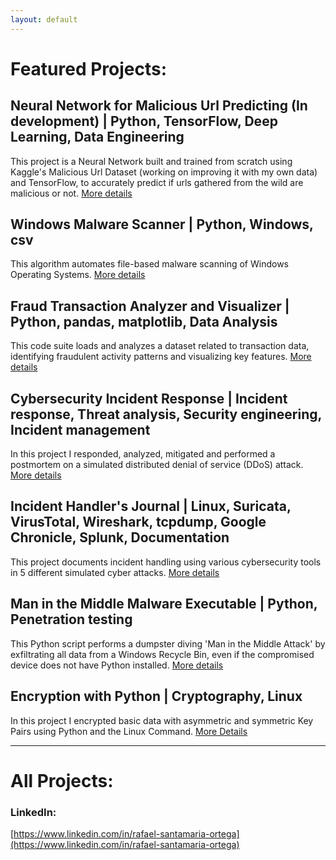 ```yaml
---
layout: default
---
```

# Featured Projects:

## Neural Network for Malicious Url Predicting (In development) | Python, TensorFlow, Deep Learning, Data Engineering

This project is a Neural Network built and trained from scratch using Kaggle's Malicious Url Dataset (working on improving it with my own data) and TensorFlow, to accurately predict if urls gathered from the wild are malicious or not. [More details](./nn_malicious_url_pred.md)

## Windows Malware Scanner | Python, Windows, csv

This algorithm automates file-based malware scanning of Windows Operating Systems. [More details](./malware_scanner.md)

## Fraud Transaction Analyzer and Visualizer | Python, pandas, matplotlib, Data Analysis

This code suite loads and analyzes a dataset related to transaction data, identifying fraudulent activity patterns and visualizing key features. [More details](./fraud_analyzer_visualizer.md)

## Cybersecurity Incident Response | Incident response, Threat analysis, Security engineering, Incident management

In this project I responded, analyzed, mitigated and performed a postmortem on a simulated distributed denial of service (DDoS) attack. [More details](./cyber_incident_response.md)

## Incident Handler's Journal | Linux, Suricata, VirusTotal, Wireshark, tcpdump, Google Chronicle, Splunk, Documentation

This project documents incident handling using various cybersecurity tools in 5 different simulated cyber attacks. [More details](./incident_handler_journal.md)

## Man in the Middle Malware Executable | Python, Penetration testing

This Python script performs a dumpster diving 'Man in the Middle Attack' by exfiltrating all data from a Windows Recycle Bin, even if the compromised device does not have Python installed. [More details](./dumpster_diving.md)

## Encryption with Python | Cryptography, Linux

In this project I encrypted basic data with asymmetric and symmetric Key Pairs using Python and the Linux Command. [More Details](./encrypt_python)

------------------------------------------------------------------------------------------------------------------------------------------------------------------------------------------------------------------------------

# All Projects: 



### LinkedIn: 
[https://www.linkedin.com/in/rafael-santamaria-ortega](https://www.linkedin.com/in/rafael-santamaria-ortega)
